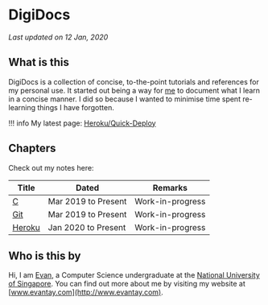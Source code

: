 # DigiDocs

*Last updated on 12 Jan, 2020*

## What is this

DigiDocs is a collection of concise, to-the-point tutorials and references for my personal use. It started out being a way for [me](http://www.evantay.com) to document what I learn in a concise manner. I did so because I wanted to minimise time spent re-learning things I have forgotten.

!!! info
    My latest page: [Heroku/Quick-Deploy](heroku/quick-deploy.md)
## Chapters

Check out my notes here:

| Title                        | Dated               | Remarks          |
| ---------------------------- | ------------------- | ---------------- |
| [C](c/arguments.md) | Mar 2019 to Present | Work-in-progress |
| [Git](git/ignoring-files.md) | Mar 2019 to Present | Work-in-progress |
| [Heroku](heroku/quick-deploy.md)    | Jan 2020 to Present | Work-in-progress |

## Who is this by

Hi, I am [Evan](http://www.evantay.com), a Computer Science undergraduate at the [National University of Singapore](https://www.comp.nus.edu.sg/). You can find out more about me by visiting my website at [www.evantay.com](http://www.evantay.com).

